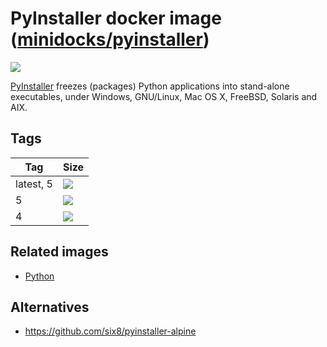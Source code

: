 PyInstaller docker image ([minidocks/pyinstaller](https://hub.docker.com/r/minidocks/pyinstaller))
==================================================================================================

![](https://www.pyinstaller.org/_images/pyinstaller-draft1c-header-trans.png)

[PyInstaller](https://www.pyinstaller.org/) freezes (packages) Python
applications into stand-alone executables, under Windows, GNU/Linux, Mac OS X,
FreeBSD, Solaris and AIX.

Tags
----

| Tag       | Size                                                                                                                |
|-----------|---------------------------------------------------------------------------------------------------------------------|
| latest, 5 | ![](https://img.shields.io/docker/image-size/minidocks/pyinstaller/latest?style=flat-square&logo=docker&label=size) |
| 5         | ![](https://img.shields.io/docker/image-size/minidocks/pyinstaller/5?style=flat-square&logo=docker&label=size)      |
| 4         | ![](https://img.shields.io/docker/image-size/minidocks/pyinstaller/4?style=flat-square&logo=docker&label=size)      |

Related images
--------------

-   [Python](https://github.com/minidocks/python)

Alternatives
------------

-   https://github.com/six8/pyinstaller-alpine
